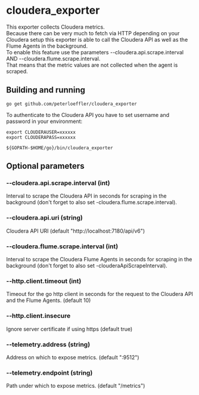 # cloudera_exporter

This exporter collects Cloudera metrics.  
Because there can be very much to fetch via HTTP depending on your Cloudera setup this exporter is able to call the Cloudera API as well as the Flume Agents in the background.  
To enable this feature use the parameters --cloudera.api.scrape.interval AND --cloudera.flume.scrape.interval.  
That means that the metric values are not collected when the agent is scraped.  

## Building and running

    go get github.com/peterloeffler/cloudera_exporter

To authenticate to the Cloudera API you have to set username and password in your environment:

    export CLOUDERAUSER=xxxxxx
    export CLOUDERAPASS=xxxxxx

    ${GOPATH-$HOME/go}/bin/cloudera_exporter

## Optional parameters

### --cloudera.api.scrape.interval (int)
Interval to scrape the Cloudera API in seconds for scraping in the background (don't forget to also set -cloudera.flume.scrape.interval).
### --cloudera.api.uri (string)
Cloudera API URI (default "http://localhost:7180/api/v6")
### --cloudera.flume.scrape.interval (int)
Interval to scrape the Cloudera Flume Agents in seconds for scraping in the background (don't forget to also set -clouderaApiScrapeInterval).
### --http.client.timeout (int)
Timeout for the go http client in seconds for the request to the Cloudera API and the Flume Agents. (default 10)
### --http.client.insecure
Ignore server certificate if using https (default true)
### --telemetry.address (string)
Address on which to expose metrics. (default ":9512")
### --telemetry.endpoint (string)
Path under which to expose metrics. (default "/metrics")
